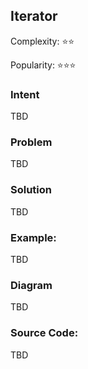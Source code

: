 ## Iterator

Complexity: :star::star:

Popularity: :star::star::star:


### Intent
TBD

### Problem
TBD

### Solution
TBD

### Example:
TBD

### Diagram
TBD

### Source Code:
TBD